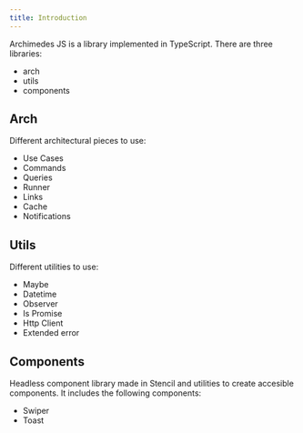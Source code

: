 ```yaml
---
title: Introduction
---
```


Archimedes JS is a library implemented in TypeScript. There are three libraries:

-   arch
-   utils
-   components

## Arch

Different architectural pieces to use:

-   Use Cases
-   Commands
-   Queries
-   Runner
-   Links
-   Cache
-   Notifications

## Utils

Different utilities to use:

-   Maybe
-   Datetime
-   Observer
-   Is Promise
-   Http Client
-   Extended error

## Components

Headless component library made in Stencil and utilities to create accesible components. It includes the following components:

-   Swiper
-   Toast
